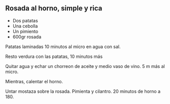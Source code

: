 ## Rosada al horno, simple y rica

* Dos patatas
* Una cebolla
* Un pimiento
* 600gr rosada

Patatas laminadas 10 minutos al micro en agua con sal.

Resto verdura con las patatas, 10 minutos más

Quitar agua y echar un chorreon de aceite y medio vaso de vino. 5 m más al micro.

Mientras, calentar el horno.

Untar mostaza sobre la rosada. Pimienta y cilantro. 20 minutos de horno a 180.
